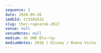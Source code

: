 ```yaml
---
sequence: 1
date: 2020-09-26
imdbId: tt3501632
slug: thor-ragnarok-2017
venue: null
venueNotes: null
medium: 4k UHD Blu-ray
mediumNotes: 2018 | Disney / Buena Vista
---
```


